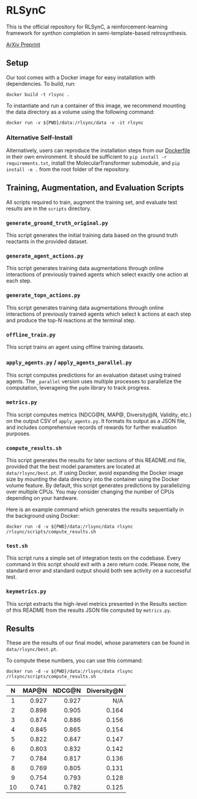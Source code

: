# RLSynC

This is the official repository for RLSynC, a reinforcement-learning framework for synthon completion in semi-template-based retrosynthesis.

[ArXiv Preprint](https://arxiv.org/abs/2309.02671)

## Setup

Our tool comes with a Docker image for easy installation with dependencies.  To build, run:
```
docker build -t rlsync .
```

To instantiate and run a container of this image, we recommend mounting the data directory as a volume using the following command:
```
docker run -v ${PWD}/data:/rlsync/data -v -it rlsync
```

### Alternative Self-Install

Alternatively, users can reproduce the installation steps from our [Dockerfile](Dockerfile) in their own environment.
It should be sufficient to `pip install -r requirements.txt`, install the MolecularTransformer submodule, and `pip install -e .` from the root folder of the repository.

## Training, Augmentation, and Evaluation Scripts

All scripts required to train, augment the training set, and evaluate test results are in the `scripts` directory.

### `generate_ground_truth_original.py`

This script generates the initial training data based on the ground truth reactants in the provided dataset.

### `generate_agent_actions.py`

This script generates training data augmentations through online interactions of previously trained agents which select exactly one action at each step.

### `generate_topn_actions.py`

This script generates training data augmentations through online interactions of previously trained agents which select k actions at each step and produce the top-N reactions at the terminal step.

### `offline_train.py`

This script trains an agent using offline training datasets.

### `apply_agents.py` / `apply_agents_parallel.py`

This script computes predictions for an evaluation dataset using trained agents.  The `_parallel` version uses multiple processes to parallelize the computation, leverageing the `pqdm` library to track progress.

### `metrics.py`

This script computes metrics (NDCG@N, MAP@, Diversity@N, Validity, etc.) on the output CSV of `apply_agents.py`.  It formats its output as a JSON file, and includes comprehensive records of rewards for further evaluation purposes.

### `compute_results.sh`

This script generates the results for later sections of this README.md file, provided that the best
model parameters are located at `data/rlsync/best.pt`.  If using Docker, avoid expanding the Docker image size by mounting the data directory into the container using the Docker volume feature.  By default, this script generates predictions by parallelizing over multiple CPUs.  You may consider changing the number of CPUs depending on your hardware.

Here is an example command which generates the results sequentially in the background using Docker:

```
docker run -d -v ${PWD}/data:/rlsync/data rlsync /rlsync/scripts/compute_results.sh
```

### `test.sh`

This script runs a simple set of integration tests on the codebase.  Every command in this script should exit with a zero return code.  Please note, the standard error and standard output should both see activity on a successful test.

### `keymetrics.py`

This script extracts the high-level metrics presented in the Results section of this README from the results JSON file computed by `metrics.py`.

## Results

These are the results of our final model, whose parameters can be found in `data/rlsync/best.pt`.

To compute these numbers, you can use this command:
```
docker run -d -v ${PWD}/data:/rlsync/data rlsync /rlsync/scripts/compute_results.sh
```


| **N** | **MAP@N** | **NDCG@N** | **Diversity@N** |
|:-----:|----------:|-----------:|----------------:|
|   1   |     0.927 |      0.927 |             N/A |
|   2   |     0.898 |      0.905 |           0.164 |
|   3   |     0.874 |      0.886 |           0.156 |
|   4   |     0.845 |      0.865 |           0.154 |
|   5   |     0.822 |      0.847 |           0.147 |
|   6   |     0.803 |      0.832 |           0.142 |
|   7   |     0.784 |      0.817 |           0.136 |
|   8   |     0.769 |      0.805 |           0.131 |
|   9   |     0.754 |      0.793 |           0.128 |
|   10  |     0.741 |      0.782 |           0.125 |
